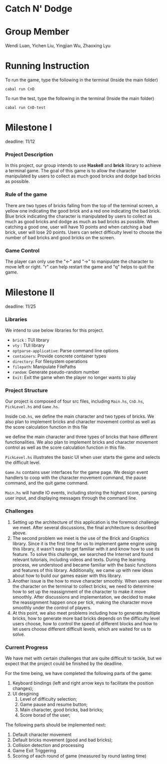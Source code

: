 # Catch N' Dodge

# Group Member

Wendi Luan, Yichen Liu, Yingjian Wu, Zhaoxing Lyu

# Running Instruction
To run the game, type the following in the terminal (Inside the main folder)

``
cabal run CnD
``

To run the test, type the following in the terminal (Inside the main folder)

``
cabal run CnD-test
``

# Milestone I
deadline: 11/12

### Project Description

In this project, our group intends to use **Haskell** and **brick** library to achieve a terminal game. The goal of this game is to allow the character manipulated by users to collect as much good bricks and dodge bad bricks as possible. 

### Rule of the game

There are two types of bricks falling from the top of the terminal screen, a yellow one indicating the good brick and a red one indicating the bad brick. Blue brick indicating the character is manipulated by users to collect as much as good bricks and dodge as much as bad bricks as possible. When catching a good one, user will have 10 points and when catching a bad brick, user will lose 20 points. Users can select difficulty level to choose the number of bad bricks and good bricks on the screen.

### Game Control

The player can only use the "<-" and "->" to manipulate the character to move left or right. "r" can help restart the game and "q" helps to quit the game.

# Milestone II
deadline: 11/25

### Libraries

We intend to use below libraries for this project.

- `brick` : TUI library
- `vty` : TUI library
- `optparse-applicative`: Parse command line options
- `containers`: Provide concrete container types
- `directory`: For filesystem operations
- `filepath`: Manipulate FilePaths
- `random`: Generate pseudo-random number
- `Exit`: Exit the game when the player no longer wants to play

### Project Structure

Our project is composed of four src files, including `Main.hs`, `CnD.hs`, `PickLevel.hs` and `Game.hs`.

Inside `CnD.hs`, we define the main character and two types of bricks. We also plan to implement bricks and character movement control as well as the score calculation function in this file

we define the main character and three types of bricks that have different functionalities. We also plan to implement bricks and character movement control as well as the score calculation function in this file.

`PickLevel.hs` illustrates the basic UI when user starts the game and selects the difficult level.

`Game.hs` contains user interfaces for the game page. We design event handlers to coop with the character movement command, the pause command, and the quit game command.

`Main.hs` will handle IO events, including storing the highest score, parsing user input, and displaying messages through the command line.

### Challenges

1. Setting up the architecture of this application is the foremost challenge we meet. After several discussions, the final architecture is described above.
2. The second problem we meet is the use of the Brick and Graphics library. Since it is the first time for us to implement game engine using this library, it wasn't easy to get familiar with it and know how to use its feature. To solve this challenge, we searched the Internet and found relevant tutorials, including videos and texts. During the learning process, we understood and became familiar with the basic functions and features of this library. Additionally, we came up with new ideas about how to build our games easier with this library.
3. Another issue is the how to move character smoothly. When users move the character on the terminal to collect bricks, we need to determine how to set up the reassignment of the character to make it move smoothly. After discussions and implementation, we decided to make the reassignment happen once per tick, making the character move smoothly under the control of players.
4. At this point, we also meet problems including how to generate multiple bricks, how to generate more bad bricks depends on the difficulty level users choose, how to control the speed of different blocks and how to let users choose different difficult levels, which are waited for us to solve.

### Current Progress

We have met with certain challenges that are quite difficult to tackle, but we expect that the project could be finished by the deadline.

For the time being, we have completed the following parts of the game:

1. Keyboard bindings (left and right arrow keys to facilitate the position changes);
2. UI desgining
    1. Level of difficulty selection;
    2. Game pause and resume button;
    3. Main character, good bricks, bad bricks;
    4. Score borad of the user;

The following parts should be implemented next:

1. Default character movement 
2. Default bricks movement (good and bad bricks);
3. Collision detection and processing
4. Game Exit Triggering
5. Scoring of each round of game (measured by round lasting time)
